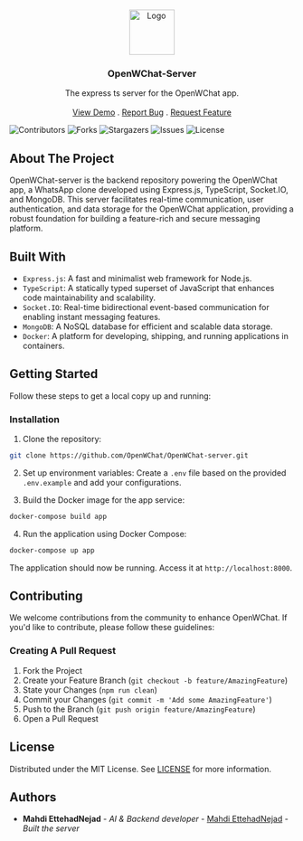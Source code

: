 <br/>
<p align="center">
  <a href="https://github.com/OpenWChat/OpenWChat-Server">
    <img src="https://cdn.jsdelivr.net/gh/devicons/devicon/icons/express/express-original.svg" alt="Logo" width="80" height="80">
  </a>

  <h3 align="center">OpenWChat-Server</h3>

  <p align="center">
    The express ts server for the OpenWChat app.
    <br/>
    <br/>
    <a href="https://github.com/OpenWChat/OpenWChat-Server">View Demo</a>
    .
    <a href="https://github.com/OpenWChat/OpenWChat-Server/issues">Report Bug</a>
    .
    <a href="https://github.com/OpenWChat/OpenWChat-Server/issues">Request Feature</a>
  </p>
</p>

![Contributors](https://img.shields.io/github/contributors/OpenWChat/OpenWChat-Server?color=dark-green) ![Forks](https://img.shields.io/github/forks/OpenWChat/OpenWChat-Server?style=social) ![Stargazers](https://img.shields.io/github/stars/OpenWChat/OpenWChat-Server?style=social) ![Issues](https://img.shields.io/github/issues/OpenWChat/OpenWChat-Server) ![License](https://img.shields.io/github/license/OpenWChat/OpenWChat-Server) 

## About The Project

OpenWChat-server is the backend repository powering the OpenWChat app, a WhatsApp clone developed using Express.js, TypeScript, Socket.IO, and MongoDB. This server facilitates real-time communication, user authentication, and data storage for the OpenWChat application, providing a robust foundation for building a feature-rich and secure messaging platform.

## Built With

- `Express.js`: A fast and minimalist web framework for Node.js.
- `TypeScript`: A statically typed superset of JavaScript that enhances code maintainability and scalability.
- `Socket.IO`: Real-time bidirectional event-based communication for enabling instant messaging features.
- `MongoDB`: A NoSQL database for efficient and scalable data storage.
- `Docker`: A platform for developing, shipping, and running applications in containers.

## Getting Started

Follow these steps to get a local copy up and running:

### Installation

1. Clone the repository:

```sh
git clone https://github.com/OpenWChat/OpenWChat-server.git
```

2. Set up environment variables:
Create a `.env` file based on the provided `.env.example` and add your configurations.

3. Build the Docker image for the app service:

```sh
docker-compose build app
```

4. Run the application using Docker Compose:

```sh
docker-compose up app
```
The application should now be running. Access it at `http://localhost:8000`.

## Contributing

We welcome contributions from the community to enhance OpenWChat. If you'd like to contribute, please follow these guidelines:

### Creating A Pull Request

1. Fork the Project
2. Create your Feature Branch (`git checkout -b feature/AmazingFeature`)
3. State your Changes (`npm run clean`)
4. Commit your Changes (`git commit -m 'Add some AmazingFeature'`)
5. Push to the Branch (`git push origin feature/AmazingFeature`)
6. Open a Pull Request

## License

Distributed under the MIT License. See [LICENSE](https://github.com/OpenWChat/OpenWChat-Server/master/LICENSE.md) for more information.

## Authors

* **Mahdi EttehadNejad** - *AI & Backend developer* - [Mahdi EttehadNejad](https://github.com/Mahdi-Eth) - *Built the server*
